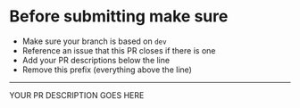 # Before submitting make sure #
- Make sure your branch is based on `dev`
- Reference an issue that this PR closes if there is one
- Add your PR descriptions below the line
- Remove this prefix (everything above the line)

--------------------------------------------------------

YOUR PR DESCRIPTION GOES HERE

